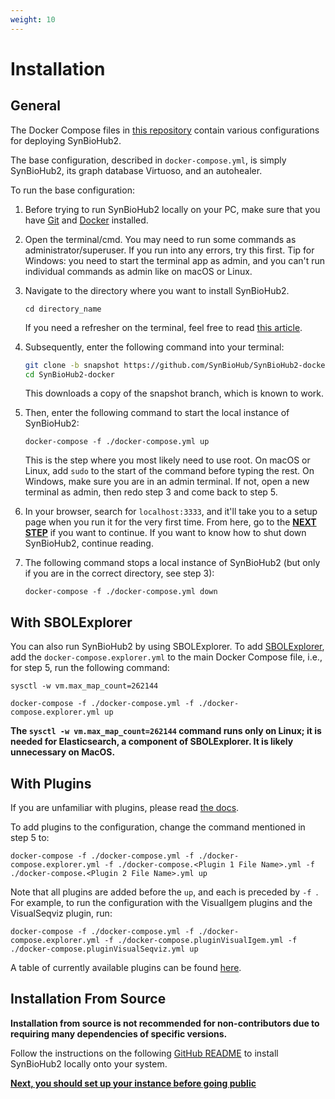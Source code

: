 ```yaml
---
weight: 10
---
```


# Installation

## General
The Docker Compose files in [this repository](https://github.com/SynBioHub/SynBioHub2-docker) contain various configurations for deploying SynBioHub2.

The base configuration, described in `docker-compose.yml`, is simply SynBioHub2, its graph database Virtuoso, and an autohealer.

To run the base configuration:

1. Before trying to run SynBioHub2 locally on your PC, make sure that you have [Git](https://git-scm.com/downloads) and [Docker](https://docs.docker.com/get-started/get-docker/) installed.

2. Open the terminal/cmd. You may need to run some commands as administrator/superuser. If you run into any errors, try this first. Tip for Windows: you need to start the terminal app as admin, and you can't run individual commands as admin like on macOS or Linux.

3. Navigate to the directory where you want to install SynBioHub2.

   `cd directory_name`

   If you need a refresher on the terminal, feel free to read [this article](https://www.lifewire.com/change-directories-in-command-prompt-5185508).

4. Subsequently, enter the following command into your terminal:

   ```bash
   git clone -b snapshot https://github.com/SynBioHub/SynBioHub2-docker
   cd SynBioHub2-docker
   ```

   This downloads a copy of the snapshot branch, which is known to work.

5. Then, enter the following command to start the local instance of SynBioHub2:

   `docker-compose -f ./docker-compose.yml up`

   This is the step where you most likely need to use root.
   On macOS or Linux, add `sudo` to the start of the command before typing the rest.
   On Windows, make sure you are in an admin terminal. If not, open a new terminal as admin, then redo step 3 and come back to step 5.


6. In your browser, search for `localhost:3333`, and it'll take you to a setup page when you run it for the very first time. From here, go to the **[NEXT STEP](setup.md)** if you want to continue. If you want to know how to shut down SynBioHub2, continue reading.

7. The following command stops a local instance of SynBioHub2 (but only if you are in the correct directory, see step 3):

   `docker-compose -f ./docker-compose.yml down`


## With SBOLExplorer
You can also run SynBioHub2 by using SBOLExplorer.
To add [SBOLExplorer](https://github.com/michael13162/SBOLExplorer), add the `docker-compose.explorer.yml` to the main Docker Compose file, i.e., for step 5, run the following command:

`sysctl -w vm.max_map_count=262144`

`docker-compose -f ./docker-compose.yml -f ./docker-compose.explorer.yml up`

**The `sysctl -w vm.max_map_count=262144` command runs only on Linux; it is needed for Elasticsearch, a component of SBOLExplorer. It is likely unnecessary on MacOS.**

## With Plugins
If you are unfamiliar with plugins, please read [the docs](../3_advanced/plugins.md).

To add plugins to the configuration, change the command mentioned in step 5 to:

`docker-compose -f ./docker-compose.yml -f ./docker-compose.explorer.yml -f ./docker-compose.<Plugin 1 File Name>.yml -f ./docker-compose.<Plugin 2 File Name>.yml up`

Note that all plugins are added before the `up`, and each is preceded by `-f `. For example, to run the configuration with the VisualIgem plugins and the VisualSeqviz plugin, run:

`docker-compose -f ./docker-compose.yml -f ./docker-compose.explorer.yml -f ./docker-compose.pluginVisualIgem.yml -f ./docker-compose.pluginVisualSeqviz.yml up`

A table of currently available plugins can be found [here](https://synbiohub.github.io/SynBioHub2-docker/#plugins).

## Installation From Source

**Installation from source is not recommended for non-contributors due to requiring many dependencies of specific versions.**

Follow the instructions on the following [GitHub README](https://github.com/SynBioHub/SynBioHub3) to install SynBioHub2 locally onto your system.

**[Next, you should set up your instance before going public](setup.md)**